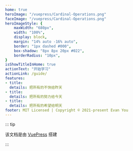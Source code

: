 ```yaml
---
home: true
heroImage: "/vuepress/Cardinal-Operations.png"
faceImage: "/vuepress/Cardinal-Operations.png"
heroImageStyle: {
	maxWidth: "680px",
	width: "100%",
	display: block,
	margin: "14% auto -16% auto",
	border: "1px dashed #000",
	box-shadow: "8px 8px 20px #022",
	borderRadius: "10px",
}
isShowTitleInHome: true
actionText: "开始学习"
actionLink: /guide/
features:
- title: 
  details: 把所有的不快给昨天
- title: 
  details: 把所有的努力给今天
- title: 
  details: 把所有的希望给明天
footer: MIT Licensed | Copyright © 2021-present Evan You
---
```


<Clock/>

::: tip

该文档是由 [VuePress](https://www.vuepress.cn/) 搭建

:::